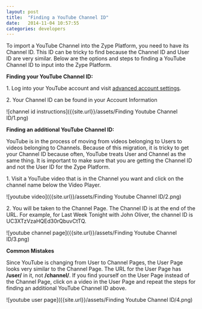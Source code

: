 ```yaml
---
layout: post
title:  "Finding a YouTube Channel ID"
date:   2014-11-04 10:57:55
categories: developers
---
```


To import a YouTube Channel into the Zype Platform, you need to have its Channel ID.
This ID can be tricky to find because the Channel ID and User ID are very similar.
Below are the options and steps to finding a YouTube Channel ID
to input into the Zype Platform.

**Finding your YouTube Channel ID:**

1\. Log into your YouTube account and visit [advanced account settings](https://www.youtube.com/account_advanced).

2\. Your Channel ID can be found in your Account Information

![channel id instructions]({{site.url}}/assets/Finding Youtube Channel ID/1.png)

**Finding an additional YouTube Channel ID:**

YouTube is in the process of moving from videos belonging to Users to videos
belonging to Channels. Because of this migration, it is tricky to get your Channel ID because often, YouTube treats User and Channel as the same thing. It is important to make sure that you are getting the Channel ID and not the User ID for the Zype Platform.

1\. Visit a YouTube video that is in the Channel you want and click on the channel name
below the Video Player.

![youtube video]({{site.url}}/assets/Finding Youtube Channel ID/2.png)

2\. You will be taken to the Channel Page. The Channel ID is at the end of the URL.
For example, for Last Week Tonight with John Oliver, the channel ID is UC3XTzVzaHQEd30rQbuvCtTQ.

![youtube channel page]({{site.url}}/assets/Finding Youtube Channel ID/3.png)

**Common Mistakes**

Since YouTube is changing from User to Channel Pages, the User Page looks very similar
to the Channel Page. The URL for the User Page has **/user/** in it, not **/channel/**. If
you find yourself on the User Page instead of the Channel Page, click on a video in the User
Page and repeat the steps for finding an additional YouTube Channel ID above.

![youtube user page]({{site.url}}/assets/Finding Youtube Channel ID/4.png)
